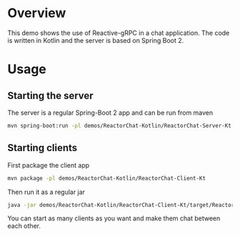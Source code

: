 Overview
========

This demo shows the use of Reactive-gRPC in a chat application.
The code is written in Kotlin and the server is based on Spring Boot 2.

Usage
=====

## Starting the server

The server is a regular Spring-Boot 2 app and can be run from maven
```sh
mvn spring-boot:run -pl demos/ReactorChat-Kotlin/ReactorChat-Server-Kt
```

## Starting clients

First package the client app
```sh
mvn package -pl demos/ReactorChat-Kotlin/ReactorChat-Client-Kt
```
Then run it as a regular jar
```sh
java -jar demos/ReactorChat-Kotlin/ReactorChat-Client-Kt/target/ReactorChat-Client-Kt-*.jar
```
You can start as many clients as you want and make them chat between each other.